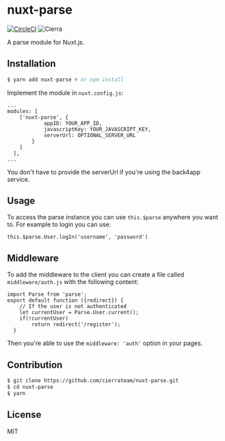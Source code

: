 # nuxt-parse
[![CircleCI](https://circleci.com/gh/cierrateam/nuxt-parse/tree/master.svg?style=svg)](https://circleci.com/gh/cierrateam/nuxt-parse/tree/master)
![Cierra](https://img.shields.io/badge/Cierra-Open%20Source-orange.svg)

A parse module for Nuxt.js.

## Installation

```bash
$ yarn add nuxt-parse # or npm install
```

Implement the module in `nuxt.config.js`:
```
...
modules: [
    ['nuxt-parse', {
            appID: YOUR_APP_ID,
            javascriptKey: YOUR_JAVASCRIPT_KEY,
            serverUrl: OPTIONAL_SERVER_URL
        }
    ]
  ],
...
```

You don't have to provide the serverUrl if you're using the back4app service.

## Usage

To access the parse instance you can use `this.$parse` anywhere you want to. For example to login you can use:
```
this.$parse.User.logIn('username', 'password')
```

## Middleware

To add the middleware to the client you can create a file called `middleware/auth.js` with the following content:
```
import Parse from 'parse';
export default function ({redirect}) {
    // If the user is not authenticated
    let currentUser = Parse.User.current();
    if(!currentUser)
        return redirect('/register');
  }
```

Then you're able to use the `middleware: 'auth'` option in your pages.

## Contribution

```bash
$ git clone https://github.com/cierrateam/nuxt-parse.git
$ cd nuxt-parse
$ yarn
```

## License

MIT
